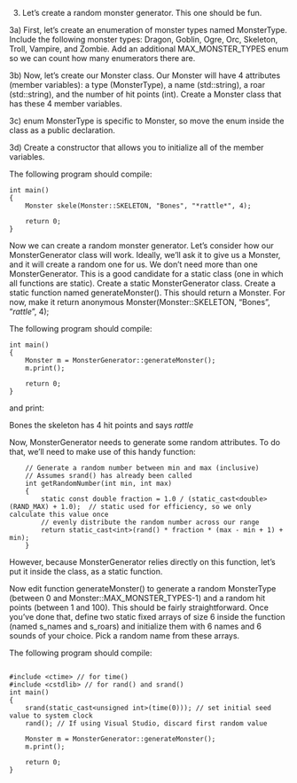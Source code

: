 3) Let’s create a random monster generator. This one should be fun.

3a) First, let’s create an enumeration of monster types named MonsterType. Include the following monster types: Dragon, Goblin, Ogre, Orc, Skeleton, Troll, Vampire, and Zombie. Add an additional MAX_MONSTER_TYPES enum so we can count how many enumerators there are.

3b) Now, let’s create our Monster class. Our Monster will have 4 attributes (member variables): a type (MonsterType), a name (std::string), a roar (std::string), and the number of hit points (int). Create a Monster class that has these 4 member variables.

3c) enum MonsterType is specific to Monster, so move the enum inside the class as a public declaration.

3d) Create a constructor that allows you to initialize all of the member variables.

The following program should compile:
```
int main()
{
	Monster skele(Monster::SKELETON, "Bones", "*rattle*", 4);
 
    return 0;
}
```
Now we can create a random monster generator. Let’s consider how our MonsterGenerator class will work. Ideally, we’ll ask it to give us a Monster, and it will create a random one for us. We don’t need more than one MonsterGenerator. This is a good candidate for a static class (one in which all functions are static). Create a static MonsterGenerator class. Create a static function named generateMonster(). This should return a Monster. For now, make it return anonymous Monster(Monster::SKELETON, “Bones”, “*rattle*”, 4);

The following program should compile:

```
int main()
{
	Monster m = MonsterGenerator::generateMonster();
	m.print();
 
    return 0;
}
```
and print:

Bones the skeleton has 4 hit points and says *rattle*

Now, MonsterGenerator needs to generate some random attributes. To do that, we’ll need to make use of this handy function:

``` 
	// Generate a random number between min and max (inclusive)
	// Assumes srand() has already been called
	int getRandomNumber(int min, int max)
	{
		static const double fraction = 1.0 / (static_cast<double>(RAND_MAX) + 1.0);  // static used for efficiency, so we only calculate this value once
		// evenly distribute the random number across our range
		return static_cast<int>(rand() * fraction * (max - min + 1) + min);
	}
```
However, because MonsterGenerator relies directly on this function, let’s put it inside the class, as a static function.

Now edit function generateMonster() to generate a random MonsterType (between 0 and Monster::MAX_MONSTER_TYPES-1) and a random hit points (between 1 and 100). This should be fairly straightforward. Once you’ve done that, define two static fixed arrays of size 6 inside the function (named s_names and s_roars) and initialize them with 6 names and 6 sounds of your choice. Pick a random name from these arrays.

The following program should compile:

```

#include <ctime> // for time()
#include <cstdlib> // for rand() and srand()
int main()
{
	srand(static_cast<unsigned int>(time(0))); // set initial seed value to system clock
	rand(); // If using Visual Studio, discard first random value
 
	Monster m = MonsterGenerator::generateMonster();
	m.print();
 
    return 0;
}

```

